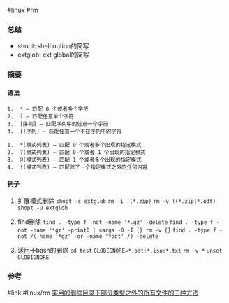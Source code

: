#linux #rm 

### 总结
- shopt: shell option的简写
- extglob: ext global的简写
### 摘要
#### 语法
	1.  * – 匹配 0 个或者多个字符
	2.  ? – 匹配任意单个字符
	3.  [序列] – 匹配序列中的任意一个字符
	4.  [!序列] – 匹配任意一个不在序列中的字符

	1.  *(模式列表) – 匹配 0 个或者多个出现的指定模式
	2.  ?(模式列表) – 匹配 0 个或者 1 个出现的指定模式
	3.  @(模式列表) – 匹配 1 个或者多个出现的指定模式
	4.  !(模式列表) – 匹配除了一个指定模式之外的任何内容

#### 例子
1. 扩展模式删除
`shopt -s extglob`
`rm -i !(*.zip)`
`rm -v !(*.zip|*.odt)`
`shopt -u extglob`

1. find删除
`find . -type f -not -name '*.gz' -delete`
`find . -type f -not -name '*gz' -print0 | xargs -0 -I {} rm -v {}`
`find . -type f -not /(-name '*gz' -or -name '*odt' /) -delete`

2. 适用于bash的删除
`cd test`
`GLOBIGNORE=*.odt:*.iso:*.txt`
`rm -v *`
`unset GLOBIGNORE`


### 参考
#link #linux/rm
[实用的删除目录下部分类型之外的所有文件的三种方法](https://www.linuxprobe.com/directory-under.html "实用的删除目录下部分类型之外的所有文件的三种方法")